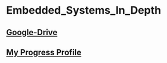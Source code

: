 # Embedded_Systems_In_Depth
## [Google-Drive](https://drive.google.com/drive/folders/1cxPIC222n8G-lnVHg_GxoSULkge9lKjm?usp=drive_link)

## [My Progress Profile](https://www.learn-in-depth-store.com/certificate/abdelazizmaher17499%40gmail.com)
